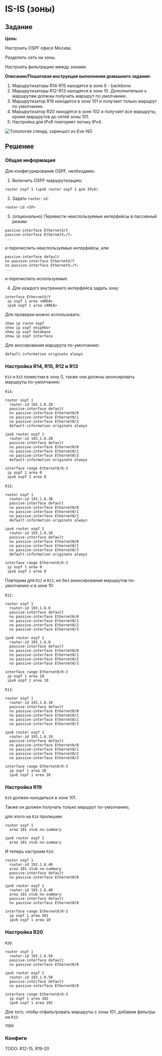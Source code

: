 # IS-IS (зоны)

## Задание

**Цель:**

Настроить OSPF офисе Москва.

Разделить сеть на зоны.

Настроить фильтрацию между зонами.

**Описание/Пошаговая инструкция выполнения домашнего задания:**

1. Маршрутизаторы R14-R15 находятся в зоне 0 - backbone.
2. Маршрутизаторы R12-R13 находятся в зоне 10. Дополнительно к маршрутам должны получать маршрут по умолчанию.
3. Маршрутизатор R19 находится в зоне 101 и получает только маршрут по умолчанию.
4. Маршрутизатор R20 находится в зоне 102 и получает все маршруты, кроме маршрутов до сетей зоны 101.
5. Настройка для IPv6 повторяет логику IPv4.

![Топология стенда, скриншот из Eve-NG](./topology.png)

## Решение

### Общая информация

Для конфигурирования OSPF, необходимо:

1. Включить OSPF-маршрутизацию:

```
router ospf 1 (ipv6 router ospf 1 для IPv6)
```

2. Задать `router-id`:

```
router-id <IP>
```

3. (опционально) Перевести неиспользуемые интерфейсы в пассивный режим:

```
passive-interface EthernetX/Y
passive-interface EthernetX₂/Y₂
...
```

и перечислить неиспользуемые интерфейсы, или:

```
passive-interface default
no passive-interface EthernetX/Y
no passive-interface EthernetX₂/Y₂
...
```

и перечислить используемые.

4. Для каждого внутреннего интерфейса задать зону:

```
interface EthernetX/Y
 ip ospf 1 area <AREA>
 ipv6 ospf 1 area <AREA>
```

Для проверки можно использовать:

```
show ip route ospf
show ip ospf neighbor
show ip ospf database
show ip ospf interface
```

Для аносирования маршрута по-умолчанию:

```
default-information originate always
```

### Настройка R14, R15, R12 и R13

`R14` и `R15` поместим в зону 0, также они должны анонсировать маршруты по-умолчанию:

`R14`:

```
router ospf 1
  router-id 193.1.6.20
  passive-interface default
  no passive-interface Ethernet0/0
  no passive-interface Ethernet0/1
  no passive-interface Ethernet0/3
  default-information originate always

ipv6 router ospf 1
  router-id 193.1.6.20
  passive-interface default
  no passive-interface Ethernet0/0
  no passive-interface Ethernet0/1
  no passive-interface Ethernet0/3
  default-information originate always

interface range Ethernet0/0-3
 ip ospf 1 area 0
 ipv6 ospf 1 area 0

```

`R15`:

```
router ospf 1
  router-id 193.1.6.30
  passive-interface default
  no passive-interface Ethernet0/0
  no passive-interface Ethernet0/1
  no passive-interface Ethernet0/3
  default-information originate always

ipv6 router ospf 1
  router-id 193.1.6.30
  passive-interface default
  no passive-interface Ethernet0/0
  no passive-interface Ethernet0/1
  no passive-interface Ethernet0/3
  default-information originate always

interface range Ethernet0/0-3
 ip ospf 1 area 0
 ipv6 ospf 1 area 0
```

Повторим для `R12` и `R13`, но без анонсирования маршрутов по-умолчанию и в зоне 10:

`R12`:

```
router ospf 1
  router-id 193.1.6.0
  passive-interface default
  no passive-interface Ethernet0/0
  no passive-interface Ethernet0/1
  no passive-interface Ethernet0/2
  no passive-interface Ethernet0/3

ipv6 router ospf 1
  router-id 193.1.6.0
  passive-interface default
  no passive-interface Ethernet0/0
  no passive-interface Ethernet0/1
  no passive-interface Ethernet0/2
  no passive-interface Ethernet0/3

interface range Ethernet0/0-3
 ip ospf 1 area 10
 ipv6 ospf 1 area 10
```

`R13`:

```
router ospf 1
  router-id 193.1.6.10
  passive-interface default
  no passive-interface Ethernet0/0
  no passive-interface Ethernet0/1
  no passive-interface Ethernet0/2
  no passive-interface Ethernet0/3

ipv6 router ospf 1
  router-id 193.1.6.10
  passive-interface default
  no passive-interface Ethernet0/0
  no passive-interface Ethernet0/1
  no passive-interface Ethernet0/2
  no passive-interface Ethernet0/3

interface range Ethernet0/0-3
  ip ospf 1 area 10
  ipv6 ospf 1 area 10
```

### Настройка R19

`R19` должен находиться в зоне 101.

Также он должен получать только маршрут по-умолчанию,

для этого на `R14` пропишем:

```
router ospf 1
  area 101 stub no-summary

ipv6 router ospf 1
  area 101 stub no-summary
```

И теперь настроим `R19`:

```
router ospf 1
  router-id 193.1.6.40
  area 101 stub no-summary
  passive-interface default
  no passive-interface Ethernet0/0

ipv6 router ospf 1
  router-id 193.1.6.40
  area 101 stub no-summary
  passive-interface default
  no passive-interface Ethernet0/0

interface range Ethernet0/0-3
  ip ospf 1 area 101
  ipv6 ospf 1 area 10
```

### Настройка R20

`R20`:

```
router ospf 1
  router-id 193.1.6.50
  passive-interface default
  no passive-interface Ethernet0/0

ipv6 router ospf 1
  router-id 193.1.6.50
  passive-interface default
  no passive-interface Ethernet0/0

interface range Ethernet0/0-3
  ip ospf 1 area 102
  ipv6 ospf 1 area 102
```

Для того, чтобы отфильтровать маршруты с зоны 101,
добавим фильтры на `R15`:

```
TODO
```

### Конфиги

TODO: R12-15, R19-20

